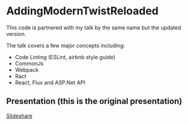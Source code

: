 # AddingModernTwistReloaded
 This code is partnered with my talk by the same name but the updated version.
 
 The talk covers a few major concepts including: 
* Code Linting (ESLint, airbnb style guide)
* CommonJs
* Webpack
* Ract
* React, Flux and ASP.Net API

## Presentation (this is the original presentation)

[Slideshare](http://www.slideshare.net/JeffDutra/adding-a-modern-twist-to-legacy-web-applications)
